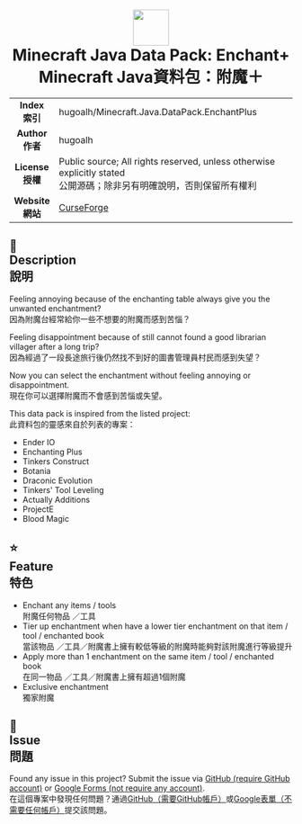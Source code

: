 # <div align="center"><img src="https://i.imgur.com/4RWjQBi.png" height="64px;" /><br />Minecraft Java Data Pack: Enchant+<br />Minecraft Java資料包：附魔＋</div>

<table>
  <tr>
    <td align="center"><strong>Index<br />索引</strong></td>
    <td>hugoalh/Minecraft.Java.DataPack.EnchantPlus</td>
  </tr>
  <tr>
    <td align="center"><strong>Author<br />作者</strong></td>
    <td>hugoalh</td>
  </tr>
  <tr>
    <td align="center"><strong>License<br />授權</strong></td>
    <td>Public source; All rights reserved, unless otherwise explicitly stated<br />公開源碼；除非另有明確說明，否則保留所有權利</td>
  </tr>
  <tr>
    <td align="center"><strong>Website<br />網站</strong></td>
    <td><a href="https://www.curseforge.com/minecraft/customization/enchantplus">CurseForge</a></td>
  </tr>
</table>

## 📜<br />Description<br />說明

Feeling annoying because of the enchanting table always give you the unwanted enchantment?<br />
因為附魔台經常給你一些不想要的附魔而感到苦惱？

Feeling disappointment because of still cannot found a good librarian villager after a long trip?<br />
因為經過了一段長途旅行後仍然找不到好的圖書管理員村民而感到失望？

Now you can select the enchantment without feeling annoying or disappointment.<br />
現在你可以選擇附魔而不會感到苦惱或失望。

This data pack is inspired from the listed project:<br />
此資料包的靈感來自於列表的專案：
- Ender IO
- Enchanting Plus
- Tinkers Construct
- Botania
- Draconic Evolution
- Tinkers' Tool Leveling
- Actually Additions
- ProjectE
- Blood Magic

## ⭐<br />Feature<br />特色
- Enchant any items / tools<br />
附魔任何物品 ／工具
- Tier up enchantment when have a lower tier enchantment on that item / tool / enchanted book<br />
當該物品 ／工具／附魔書上擁有較低等級的附魔時能夠對該附魔進行等級提升
- Apply more than 1 enchantment on the same item / tool / enchanted book<br />
在同一物品 ／工具／附魔書上擁有超過1個附魔
- Exclusive enchantment<br />
獨家附魔

## 🐛<br />Issue<br />問題

Found any issue in this project? Submit the issue via [GitHub (require GitHub account)][issueform_github] or [Google Forms (not require any account)][issurform_googleform].<br />在這個專案中發現任何問題？通過[GitHub（需要GitHub帳戶）][issueform_github]或[Google表單（不需要任何帳戶）][issurform_googleform]提交該問題。

[issueform_github]: https://github.com/hugoalh/Minecraft.Java.DataPack.EnchantPlus/issues
[issurform_googleform]: https://goo.gl/forms/yoecFL5qJYVl2d0i2
